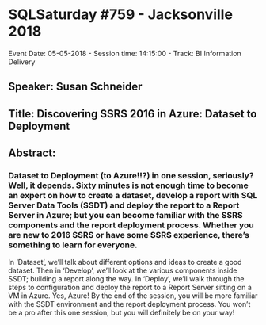 # SQLSaturday #759 - Jacksonville 2018
Event Date: 05-05-2018 - Session time: 14:15:00 - Track: BI Information Delivery
## Speaker: Susan Schneider
## Title: Discovering SSRS 2016 in Azure:  Dataset to Deployment
## Abstract:
### Dataset to Deployment (to Azure!!?) in one session, seriously?  Well, it depends.  Sixty minutes is not enough time to become an expert on how to create a dataset, develop a report with SQL Server Data Tools (SSDT) and deploy the report to a Report Server in Azure; but you can become familiar with the SSRS components and the report deployment process.  Whether you are new to 2016 SSRS or have some SSRS experience, there’s something to learn for everyone.  
In ‘Dataset’, we’ll talk about different options and ideas to create a good dataset.  Then in ‘Develop’, we’ll look at the various components inside SSDT; building a report along the way.  In ‘Deploy’, we’ll walk through the steps to configuration and deploy the report to a Report Server sitting on a VM in Azure.   Yes, Azure! 
By the end of the session, you will be more familiar with the SSDT environment and the report deployment process.  You won’t be a pro after this one session, but you will definitely be on your way!
